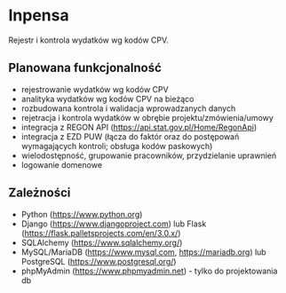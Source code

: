 # Inpensa
Rejestr i kontrola wydatków wg kodów CPV.

## Planowana funkcjonalność
 - rejestrowanie wydatków wg kodów CPV
 - analityka wydatków wg kodów CPV na bieżąco
 - rozbudowana kontrola i walidacja wprowadzanych danych
 - rejetracja i kontrola wydatków w obrębie projektu/zmówienia/umowy
 - integracja z REGON API (https://api.stat.gov.pl/Home/RegonApi)
 - integracja z EZD PUW (łącza do faktór oraz do postępowań wymagających kontroli; obsługa kodów paskowych)
 - wielodostępność, grupowanie pracowników, przydzielanie uprawnień
 - logowanie domenowe

## Zależności
- Python (https://www.python.org)
- Django (https://www.djangoproject.com) lub Flask (https://flask.palletsprojects.com/en/3.0.x/)
- SQLAlchemy (https://www.sqlalchemy.org/)
- MySQL/MariaDB (https://www.mysql.com, https://mariadb.org) lub PostgreSQL (https://www.postgresql.org/)
- phpMyAdmin  (https://www.phpmyadmin.net) - tylko do projektowania db
